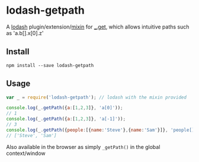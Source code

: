 # lodash-getpath

A [lodash](https://lodash.com/) plugin/extension/[mixin](https://lodash.com/docs#mixin) for [_.get](https://lodash.com/docs#get), which allows intuitive paths such as 'a.b[].x[0].z'

## Install

`npm install --save lodash-getpath`

## Usage

```js
var _ = require('lodash-getpath'); // lodash with the mixin provided

console.log(_.getPath({a:[1,2,3]}, 'a[0]')); 
// 1
console.log(_.getPath({a:[1,2,3]}, 'a[-1]')); 
// 3
console.log(_.getPath({people:[{name:'Steve'},{name:'Sam'}]}, 'people[].name')); 
// ['Steve', 'Sam']
```

Also available in the browser as simply `_getPath()` in the global context/window
